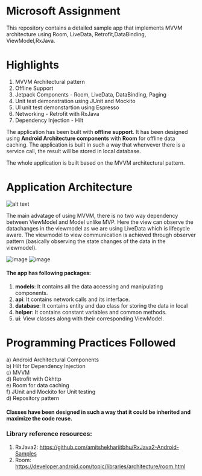 
# Microsoft Assignment

This repository contains a detailed sample app that implements MVVM architecture 
using Room, LiveData, Retrofit,DataBinding, ViewModel,RxJava.

# Highlights

1. MVVM Architectural pattern
2. Offline Support
3. Jetpack Components - Room, LiveData, DataBinding, Paging
4. Unit test demonstration using JUnit and Mockito
5. UI unit test demonstartion using Espresso
6. Networking - Retrofit with RxJava
7. Dependency Injection - Hilt

The application has been built with **offline support**. It has been designed using **Android Architecture components** with **Room** for offline data caching. The application is built in such a way that whenvever there is a service call, the result will be stored in local database.

The whole application is built based on the MVVM architectural pattern.

# Application Architecture
![alt text](https://cdn-images-1.medium.com/max/1600/1*OqeNRtyjgWZzeUifrQT-NA.png)

The main advatage of using MVVM, there is no two way dependency between ViewModel and Model unlike MVP. Here the view can observe the datachanges in the viewmodel as we are using LiveData which is lifecycle aware. The viewmodel to view communication is achieved through observer pattern (basically observing the state changes of the data in the viewmodel).

![image](https://i.postimg.cc/mZPyKBMk/device-2021-02-15-103108.png)
![image](https://i.postimg.cc/QMPH7GMY/device-2021-02-15-103003.png)


#### The app has following packages:
1. **models**: It contains all the data accessing and manipulating components.
2. **api**: It contains network calls and its interface.
3. **database**: It contains entity and dao class for storing the data in local
4. **helper**: It contains constant variables and common methods.
5. **ui**: View classes along with their corresponding ViewModel.


# Programming Practices Followed
a) Android Architectural Components <br/>
b) Hilt for Dependency Injection <br/>
c) MVVM <br/>
d) Retrofit with Okhttp <br/>
e) Room for data caching <br/>
f) JUnit and Mockito for Unit testing <br/>
d) Repository pattern <br/>

#### Classes have been designed in such a way that it could be inherited and maximize the code reuse.
### Library reference resources:
1. RxJava2: https://github.com/amitshekhariitbhu/RxJava2-Android-Samples
2. Room: https://developer.android.com/topic/libraries/architecture/room.html

